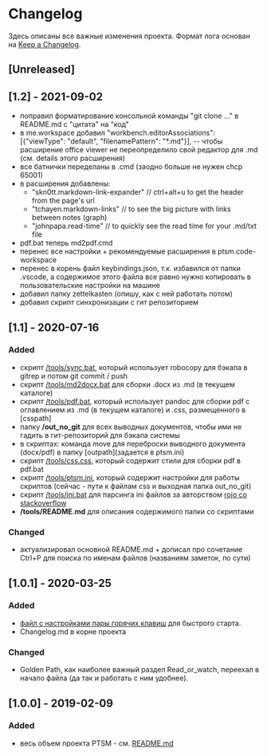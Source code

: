 # Changelog

Здесь описаны все важные изменения проекта. Формат лога основан на [Keep a Changelog](https://keepachangelog.com/en/1.0.0/).

## [Unreleased]


## [1.2] - 2021-09-02

- поправил форматирование консольной команды "git clone ..." в README.md с "цитата" на "код"
- в me.workspace добавил "workbench.editorAssociations": [{"viewType": "default", "filenamePattern": "*.md"}], -- чтобы расширение office viewer не переопределило свой редактор для .md (см. details этого расширения)
- все батнички переделаны в .cmd (заодно больше не нужен chcp 65001)
- в расширения добавлены:
  - "skn0tt.markdown-link-expander" // ctrl+alt+u to get the header from the page's url
  - "tchayen.markdown-links" // to see the big picture with links between notes (graph)
  - "johnpapa.read-time" // to quickly see the read time for your .md/txt file
- pdf.bat теперь md2pdf.cmd
- перенес все настройки + рекомендуемые расширения в ptsm.code-workspace
- перенес в корень файл keybindings.json, т.к. избавился от папки .vscode, а содержимое этого файла все равно нужно копировать в пользовательские настройки на машине
- добавил папку zettelkasten (опишу, как с ней работать потом)
- добавил скрипт синхронизации с гит репозиторием


## [1.1] - 2020-07-16

### Added

- скрипт [/tools/sync.bat](tools/sync.bat), который использует robocopy для бэкапа в gitrep и потом git commit / push
- скрипт [/tools/md2docx.bat](tools/md2docx.bat) для сборки .docx из .md (в текущем каталоге)
- скрипт [/tools/pdf.bat](tools/pdf.bat), который использует pandoc для сборки pdf с оглавлением из .md (в текущем каталоге) и .css, размещенного в \[csspath\]
- папку **/out_no_git** для всех выводных документов, чтобы ими не гадить в гит-репозиторий для бэкапа системы
- в скриптах: команда move для переброски выводного документа (docx/pdf) в папку \[outpath\](задается в ptsm.ini)
- скрипт [/tools/css.css](tools/css.css), который содержит стили для сборки pdf в pdf.bat
- скрипт [/tools/ptsm.ini](tools/ptsm.ini), который содержит настройки для работы скриптов (сейчас - пути к файлам css и выходная папка out_no_git)
- скрипт [/tools/ini.bat](tools/ini.bat) для парсинга ini файлов за авторством [rojo со stackoverflow](https://stackoverflow.com/questions/2866117/windows-batch-script-to-read-an-ini-file)
- **/tools/README.md** для описания содержимого папки со скриптами

### Changed

- актуализировал основной README.md + дописал про сочетание Ctrl+P для поиска по именам файлов (названиям заметок, по сути)

## [1.0.1] - 2020-03-25

### Added

- [файл с настройками пары горячих клавиш](.vscode/keybindings.json) для быстрого старта.
- Changelog.md в корне проекта

### Changed
- Golden Path, как наиболее важный раздел Read_or_watch, переехал в начало файла (да так и работать с ним удобнее).

## [1.0.0] - 2019-02-09

### Added

- весь объем проекта PTSM - см. [README.md](README.md)
